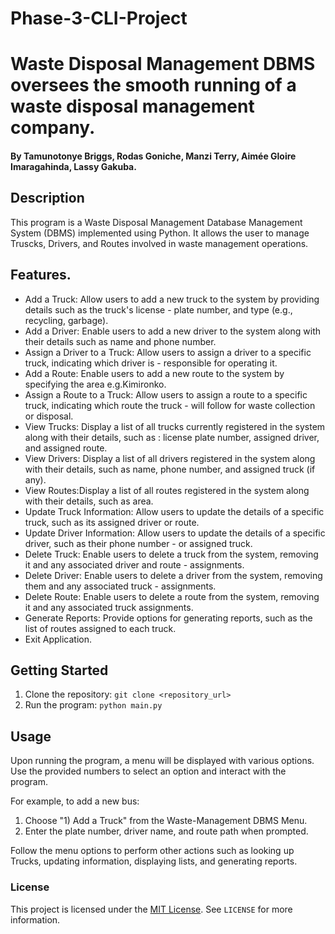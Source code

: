 # Phase-3-CLI-Project

# Waste Disposal Management DBMS oversees the smooth running of a waste disposal management company.

#### By **Tamunotonye Briggs, Rodas Goniche, Manzi Terry, Aimée Gloire Imaragahinda, Lassy Gakuba.**

## Description
This program is a Waste Disposal Management Database Management System (DBMS) implemented using Python. It allows the user to manage Truscks, Drivers, and Routes involved in waste management operations.

## Features.
- Add a Truck: Allow users to add a new truck to the system by providing details such as the truck's license - plate number, and type (e.g., recycling, garbage).
- Add a Driver: Enable users to add a new driver to the system along with their details such as name and phone number.
- Assign a Driver to a Truck: Allow users to assign a driver to a specific truck, indicating which driver is - responsible for operating it.
- Add a Route: Enable users to add a new route to the system by specifying the area e.g.Kimironko.
- Assign a Route to a Truck: Allow users to assign a route to a specific truck, indicating which route the truck - will follow for waste collection or disposal.
- View Trucks: Display a list of all trucks currently registered in the system along with their details, such as : license plate number, assigned driver, and assigned route.
- View Drivers: Display a list of all drivers registered in the system along with their details, such as name,  phone number, and assigned truck (if any).
- View Routes:Display a list of all routes registered in the system along with their details, such as area.
- Update Truck Information: Allow users to update the details of a specific truck, such as its assigned driver or route.
- Update Driver Information: Allow users to update the details of a specific driver, such as their phone number - or assigned truck.
- Delete Truck: Enable users to delete a truck from the system, removing it and any associated driver and route - assignments.
- Delete Driver: Enable users to delete a driver from the system, removing them and any associated truck - assignments.
- Delete Route: Enable users to delete a route from the system, removing it and any associated truck assignments.
- Generate Reports: Provide options for generating reports, such as the list of routes assigned to each truck.
- Exit Application.


## Getting Started
1. Clone the repository: `git clone <repository_url>`
2. Run the program: `python main.py`

## Usage
Upon running the program, a menu will be displayed with various options. Use the provided numbers to select an option and interact with the program.

For example, to add a new bus:
1. Choose "1) Add a Truck" from the Waste-Management DBMS Menu.
2. Enter the plate number, driver name, and route path when prompted.

Follow the menu options to perform other actions such as looking up Trucks, updating information, displaying lists, and generating reports.

### License
This project is licensed under the [MIT License](LICENSE). See `LICENSE` for more information.
